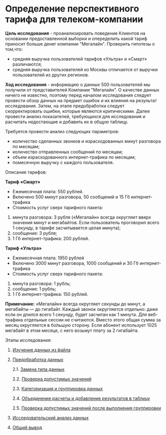 # Определение перспективного тарифа для телеком-компании

**Цель исследования** - проанализировать поведение Клиентов на основании предоставленной выборки и опеределить какой тариф приносит больше денег компании "Мегалайн". Проверить гипотезы о том,что:
- средняя выручка пользователей тарифов «Ультра» и «Смарт» различаются;
- средняя выручка пользователей из Москвы отличается от выручки пользователей из других регионов.

**Ход исследования** - информацию о данных 500 пользователей мы получили от представителей Компании "Мегалайн".
О качестве данных ничего не известно, поэтому перед началом исследования следует провести обзор данных на предмет ошибок и их влияния на результат исследования. Затем, на этапе предобработки следует скорректировать ошибки, которые являются критическими. Далее провести анализ показателей, требующихся для исследования и расчитать недостающие и добавить их в общую таблицу.

Требуется провести анализ следующих параметров:
- количество сделанных звонков и израсходованных минут разговора по месяцам;
- количество отправленных сообщений по месяцам;
- объем израсходованного интернет-трафика по месяцам;
- помесячную выручку с каждого пользователя.

Описание тарифов:

**Тариф «Смарт»**
- Ежемесячная плата: 550 рублей.
- Включено 500 минут разговора, 50 сообщений и 15 Гб интернет-трафика
- Стоимость услуг сверх тарифного пакета: 
1. минута разговора: 3 рубля («Мегалайн» всегда округляет вверх значения минут и мегабайтов. Если пользователь проговорил всего 1 секунду, в тарифе засчитывается целая минута);
2. сообщение: 3 рубля;
3. 1 Гб интернет-трафика: 200 рублей.

**Тариф «Ультра»**
- Ежемесячная плата: 1950 рублей
- Включено 3000 минут разговора, 1000 сообщений и 30 Гб интернет-трафика
- Стоимость услуг сверх тарифного пакета:
1. минута разговора: 1 рубль;
2. сообщение: 1 рубль;
3. 1 Гб интернет-трафика: 150 рублей.

**Примечание:**
«Мегалайн» всегда округляет секунды до минут, а мегабайты — до гигабайт. Каждый звонок округляется отдельно: даже если он длился всего 1 секунду, будет засчитан как 1 минута.
Для веб-трафика отдельные сессии не считаются. Вместо этого общая сумма за месяц округляется в бо́льшую сторону. Если абонент использует 1025 мегабайт в этом месяце, с него возьмут плату за 2 гигабайта.

Этапы исследования:
1. [Изучение данных из файла](#general_id)
2. [Предобработка данных](#preprocessing_id)

    2.1. [Замена типа данных](#preprocessing_one_id)
    
    2.2. [Проверка допустимых значений](#preprocessing_two_id)
    
    2.3. [Категоризация и группировка данных](#preprocessing_three_id)
    
    2.4. [Объединение,расчеты и добавление результатов в таблицу](#preprocessing_four_id)
    
    2.5. [Проверка допустимых значений после выполнения группировки](#preprocessing_five_id)
    
3. [Исследовательский анализ данных](#analysis_id)
4. [Общий вывод](#conclusion_id)
